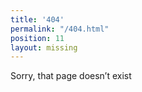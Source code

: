 ```yaml
---
title: '404'
permalink: "/404.html"
position: 11
layout: missing
---
```


Sorry, that page doesn’t exist